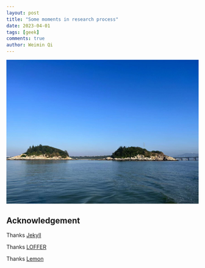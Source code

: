 ```yaml
---
layout: post
title: "Some moments in research process"
date: 2023-04-01
tags: [geek]
comments: true
author: Weimin Qi
---
```


<!-- more -->



![PicGo](https://raw.githubusercontent.com/WeiminQi/WeiminQi.github.io/master/images/j1.jpg)



## Acknowledgement 

Thanks [Jekyll](https://www.jekyll.com.cn/) 

Thanks [LOFFER ](https://fromendworld.github.io/LOFFER/document/)

Thanks [Lemon](https://lemonchann.github.io/blog/)

